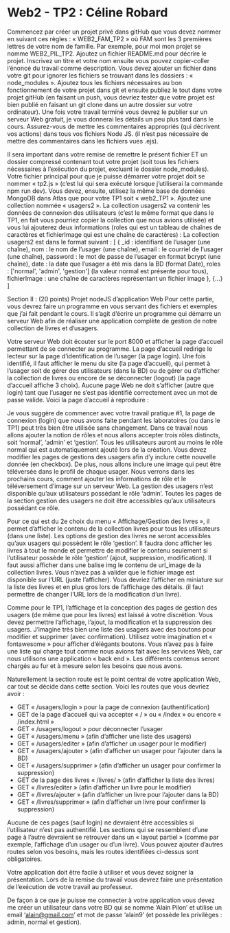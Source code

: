 # Web2 - TP2 : Céline Robard

Commencez par créer un projet privé dans gitHub que vous devez nommer en suivant ces règles : « WEB2_FAM_TP2 » où FAM sont les 3 premières lettres de votre nom de famille. Par exemple, pour moi mon projet se nomme WEB2_PIL_TP2.
Ajoutez un fichier README.md pour décrire le projet. Inscrivez un titre et votre nom ensuite vous pouvez copier-coller l’énoncé du travail comme description. Vous devez ajouter un fichier dans votre git pour ignorer les fichiers se trouvant dans les dossiers : « node_modules ». Ajoutez tous les fichiers nécessaires au bon fonctionnement de votre projet dans git et ensuite publiez le tout dans votre projet gitHub (en faisant un push, vous devriez tester que votre projet est bien publié en faisant un git clone dans un autre dossier sur votre ordinateur). Une fois votre travail terminé vous devrez le publier sur un serveur Web gratuit, je vous donnerai les détails un peu plus tard dans le cours.
Assurez-vous de mettre les commentaires appropriés (qui décrivent vos actions) dans tous vos fichiers Node JS. (il n’est pas nécessaire de mettre des commentaires dans les fichiers vues .ejs).

Il sera important dans votre remise de remettre le présent fichier ET un dossier compressé contenant tout votre projet (soit tous les fichiers nécessaires à l’exécution du projet, excluant le dossier node_modules). Votre fichier principal pour que je puisse démarrer votre projet doit se nommer « tp2.js » (c’est lui qui sera exécuté lorsque j’utiliserai la commande npm run dev). 
Vous devez, ensuite, utilisez la même base de données MongoDB dans Atlas que pour votre TP1 soit « web2_TP1 ». Ajoutez une collection nommée « usagers2 ». La collection usagers2 va contenir les données de connexion des utilisateurs (c’est le même format que dans le TP1, en fait vous pourriez copier la collection que nous avions utilisée) et vous lui ajouterez deux informations (roles qui est un tableau de chaînes de caractères et fichierImage qui est une chaîne de caractères) :
La collection usagers2 est dans le format suivant :
[ { _id : identifiant de l’usager (une chaîne),
     nom : le nom de l’usager (une chaîne),
     email : le courriel de l’usager (une chaîne),
     password : le mot de passe de l’usager en format bcrypt (une chaîne),
     date : la date que l’usager a été mis dans la BD (format Date),
     roles : ['normal', 'admin', 'gestion'] (la valeur normal est présente pour tous),
     fichierImage : une chaîne de caractères représentant un fichier image 
    }, {…} ]

 
Section II : (20 points) Projet nodeJS d’application Web
Pour cette partie, vous devrez faire un programme en vous servant des fichiers et exemples que j’ai fait pendant le cours. Il s’agit d’écrire un programme qui démarre un serveur Web afin de réaliser une application complète de gestion de notre collection de livres et d’usagers.

Votre serveur Web doit écouter sur le port 8000 et afficher la page d’accueil permettant de se connecter au programme. La page d’accueil redirige le lecteur sur la page d’identification de l’usager (la page login). Une fois identifié, il faut afficher le menu du site (la page d’accueil), qui permet à l’usager soit de gérer des utilisateurs (dans la BD) ou de gérer ou d’afficher la collection de livres ou encore de se déconnecter (logout) (la page d’accueil affiche 3 choix). Aucune page Web ne doit s’afficher (autre que login) tant que l’usager ne s’est pas identifié correctement avec un mot de passe valide. Voici la page d’accueil à reproduire :

 

Je vous suggère de commencer avec votre travail pratique #1, la page de connexion (login) que nous avons faite pendant les laboratoires (ou dans le TP1) peut très bien être utilisée sans changement. Dans ce travail nous allons ajouter la notion de rôles et nous allons accepter trois rôles distincts, soit ‘normal’, ‘admin’ et ‘gestion’. Tous les utilisateurs auront au moins le rôle normal qui est automatiquement ajouté lors de la création. Vous devez modifier les pages de gestions des usagers afin d’y inclure cette nouvelle donnée (en checkbox). De plus, nous allons inclure une image qui peut être téléversée dans le profil de chaque usager. Nous verrons dans les prochains cours, comment ajouter les informations de rôle et le téléversement d’image sur un serveur Web. La gestion des usagers n’est disponible qu’aux utilisateurs possédant le rôle ‘admin’. Toutes les pages de la section gestion des usagers ne doit être accessibles qu’aux utilisateurs possédant ce rôle.

Pour ce qui est du 2e choix du menu « Affichage/Gestion des livres », il permet d’afficher le contenu de la collection livres pour tous les utilisateurs (dans une liste). Les options de gestion des livres ne seront accessibles qu’aux usagers qui possèdent le rôle ‘gestion’. Il faudra donc afficher les livres à tout le monde et permettre de modifier le contenu seulement si l’utilisateur possède le rôle ‘gestion’ (ajout, suppression, modification). Il faut aussi afficher dans une balise img le contenu de url_image de la collection livres. Vous n’avez pas à valider que le fichier image est disponible sur l’URL (juste l’afficher). Vous devriez l’afficher en miniature sur la liste des livres et en plus gros lors de l’affichage des détails. (il faut permettre de changer l’URL lors de la modification d’un livre).

Comme pour le TP1, l’affichage et la conception des pages de gestion des usagers (de même que pour les livres) est laissé à votre discrétion. Vous devez permettre l’affichage, l’ajout, la modification et la suppression des usagers. J’imagine très bien une liste des usagers avec des boutons pour modifier et supprimer (avec confirmation). Utilisez votre imagination et « fontawesome » pour afficher d’élégants boutons. Vous n’avez pas à faire une liste qui charge tout comme nous avions fait avec les services Web, car nous utilisons une application « back end ». Les différents contenus seront chargés au fur et à mesure selon les besoins que nous avons.

Naturellement la section route est le point central de votre application Web, car tout se décide dans cette section. Voici les routes que vous devriez avoir :
-	GET « /usagers/login » pour la page de connexion (authentification)
-	GET de la page d’accueil qui va accepter « / » ou « /index » ou encore « /index.html »
-	GET « /usagers/logout » pour déconnecter l’usager
-	GET « /usagers/menu » (afin d’afficher une liste des usagers)
-	GET « /usagers/editer » (afin d’afficher un usager pour le modifier)
-	GET « /usagers/ajouter » (afin d’afficher un usager pour l’ajouter dans la BD)
-	GET « /usagers/supprimer » (afin d’afficher un usager pour confirmer la suppression)
-	GET de la page des livres « /livres/ » (afin d’afficher la liste des livres)
-	GET « /livres/editer » (afin d’afficher un livre pour le modifier)
-	GET « /livres/ajouter » (afin d’afficher un livre pour l’ajouter dans la BD)
-	GET « /livres/supprimer » (afin d’afficher un livre pour confirmer la suppression)

Aucune de ces pages (sauf login) ne devraient être accessibles si l’utilisateur n’est pas authentifié. Les sections qui se ressemblent d’une page à l’autre devraient se retrouver dans un « layout partiel » (comme par exemple, l’affichage d’un usager ou d’un livre). Vous pouvez ajouter d’autres routes selon vos besoins, mais les routes identifiées ci-dessus sont obligatoires.

Votre application doit être facile à utiliser et vous devez soigner la présentation. Lors de la remise du travail vous devrez faire une présentation de l’exécution de votre travail au professeur. 

De façon à ce que je puisse me connecter à votre application vous devez me créer un utilisateur dans votre BD qui se nomme ‘Alain Pilon’ et utilise un email ‘alain@gmail.com’ et mot de passe ‘alain9’ (et possède les privilèges : admin, normal et gestion).
